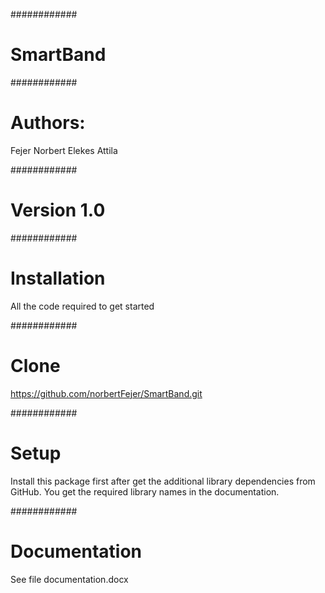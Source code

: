 ############ 
# SmartBand

############ 
# Authors: 
Fejer Norbert 
Elekes Attila

############ 
# Version 1.0

############ 
# Installation 
All the code required to get started

############ 
# Clone 
https://github.com/norbertFejer/SmartBand.git

############ 
# Setup 
Install this package first after get the additional library dependencies from GitHub. 
You get the required library names in the documentation.

############ 
# Documentation 
See file documentation.docx